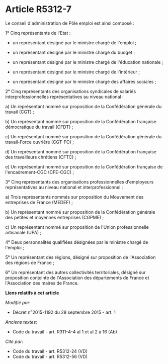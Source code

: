 # Article R5312-7

Le conseil d'administration de Pôle emploi est ainsi composé : 

1° Cinq représentants de l'Etat :

- un représentant désigné par le ministre chargé de l'emploi ;

- un représentant désigné par le ministre chargé du budget ;

- un représentant désigné par le ministre chargé de l'éducation nationale ;

- un représentant désigné par le ministre chargé de l'intérieur ;

- un représentant désigné par le ministre chargé des affaires sociales ; 

2° Cinq représentants des organisations syndicales de salariés interprofessionnelles représentatives au niveau national : 

a) Un représentant nommé sur proposition de la Confédération générale du travail (CGT) ; 

b) Un représentant nommé sur proposition de la Confédération française démocratique du travail (CFDT) ; 

c) Un représentant nommé sur proposition de la Confédération générale du travail-Force ouvrière (CGT-FO) ; 

d) Un représentant nommé sur proposition de la Confédération française des travailleurs chrétiens (CFTC) ; 

e) Un représentant nommé sur proposition de la Confédération française de l'encadrement-CGC (CFE-CGC) ; 

3° Cinq représentants des organisations professionnelles d'employeurs représentatives au niveau national et
interprofessionnel : 

a) Trois représentants nommés sur proposition du Mouvement des entreprises de France (MEDEF) ; 

b) Un représentant nommé sur proposition de la Confédération générale des petites et moyennes entreprises (CGPME) ; 

c) Un représentant nommé sur proposition de l'Union professionnelle artisanale (UPA) ; 

4° Deux personnalités qualifiées désignées par le ministre chargé de l'emploi ; 

5° Un représentant des régions, désigné sur proposition de l'Association des régions de France ;

6° Un représentant des autres collectivités territoriales, désigné sur proposition conjointe de l'Association des
départements de France et l'Association des maires de France.

**Liens relatifs à cet article**

_Modifié par_:

  - Décret n°2015-1192 du 28 septembre 2015 - art. 1

_Anciens textes_:

  - Code du travail - art. R311-4-4 al 1 et al 2 à 16 (Ab)

_Cité par_:

  - Code du travail - art. R5312-24 (VD)
  - Code du travail - art. R5312-56 (VD)
